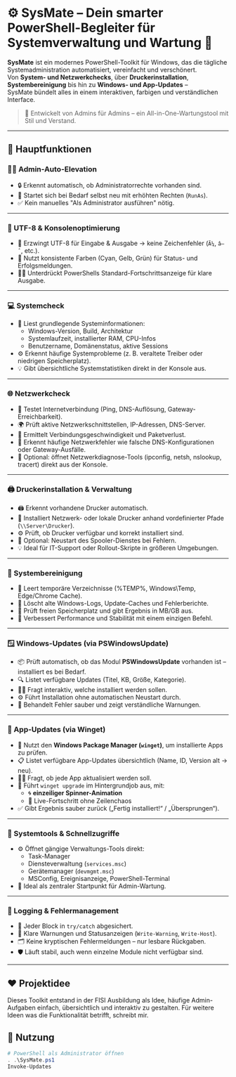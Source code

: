 # ⚙️ SysMate – Dein smarter PowerShell-Begleiter für Systemverwaltung und Wartung 🧩

**SysMate** ist ein modernes PowerShell-Toolkit für Windows, das die tägliche Systemadministration automatisiert, vereinfacht und verschönert.  
Von **System- und Netzwerkchecks**, über **Druckerinstallation**, **Systembereinigung** bis hin zu **Windows- und App-Updates** –  
SysMate bündelt alles in einem interaktiven, farbigen und verständlichen Interface.

> 🧠 Entwickelt von Admins für Admins – ein All-in-One-Wartungstool mit Stil und Verstand.

---

## 🚀 Hauptfunktionen

### 🧍‍♂️ Admin-Auto-Elevation
- 🔒 Erkennt automatisch, ob Administratorrechte vorhanden sind.  
- 🚀 Startet sich bei Bedarf selbst neu mit erhöhten Rechten (`RunAs`).  
- ✅ Kein manuelles "Als Administrator ausführen" nötig.

---

### 🧠 UTF-8 & Konsolenoptimierung
- 🧩 Erzwingt UTF-8 für Eingabe & Ausgabe → keine Zeichenfehler (`Ã¼`, `â–ˆ`, etc.).  
- 🎨 Nutzt konsistente Farben (Cyan, Gelb, Grün) für Status- und Erfolgsmeldungen.  
- 🧘‍♂️ Unterdrückt PowerShells Standard-Fortschrittsanzeige für klare Ausgabe.

---

### 💻 Systemcheck
- 🧾 Liest grundlegende Systeminformationen:  
  - Windows-Version, Build, Architektur  
  - Systemlaufzeit, installierter RAM, CPU-Infos  
  - Benutzername, Domänenstatus, aktive Sessions  
- ⚙️ Erkennt häufige Systemprobleme (z. B. veraltete Treiber oder niedrigen Speicherplatz).  
- 💡 Gibt übersichtliche Systemstatistiken direkt in der Konsole aus.

---

### 🌐 Netzwerkcheck
- 🔎 Testet Internetverbindung (Ping, DNS-Auflösung, Gateway-Erreichbarkeit).  
- 🌍 Prüft aktive Netzwerkschnittstellen, IP-Adressen, DNS-Server.  
- 🧠 Ermittelt Verbindungsgeschwindigkeit und Paketverlust.  
- 🧩 Erkennt häufige Netzwerkfehler wie falsche DNS-Konfigurationen oder Gateway-Ausfälle.  
- 🧰 Optional: öffnet Netzwerkdiagnose-Tools (ipconfig, netsh, nslookup, tracert) direkt aus der Konsole.

---

### 🖨️ Druckerinstallation & Verwaltung
- 🖨️ Erkennt vorhandene Drucker automatisch.  
- 🧾 Installiert Netzwerk- oder lokale Drucker anhand vordefinierter Pfade (`\\Server\Drucker`).  
- ⚙️ Prüft, ob Drucker verfügbar und korrekt installiert sind.  
- 🔄 Optional: Neustart des Spooler-Dienstes bei Fehlern.  
- 💡 Ideal für IT-Support oder Rollout-Skripte in größeren Umgebungen.

---

### 🧹 Systembereinigung
- 🧽 Leert temporäre Verzeichnisse (%TEMP%, Windows\Temp, Edge/Chrome Cache).  
- 🧾 Löscht alte Windows-Logs, Update-Caches und Fehlerberichte.  
- 🧠 Prüft freien Speicherplatz und gibt Ergebnis in MB/GB aus.  
- 🚀 Verbessert Performance und Stabilität mit einem einzigen Befehl.  

---

### 🪟 Windows-Updates (via PSWindowsUpdate)
- 📦 Prüft automatisch, ob das Modul **PSWindowsUpdate** vorhanden ist – installiert es bei Bedarf.  
- 🔍 Listet verfügbare Updates (Titel, KB, Größe, Kategorie).  
- 🙋‍♂️ Fragt interaktiv, welche installiert werden sollen.  
- ⚙️ Führt Installation ohne automatischen Neustart durch.  
- 🧠 Behandelt Fehler sauber und zeigt verständliche Warnungen.

---

### 💾 App-Updates (via Winget)
- 🔎 Nutzt den **Windows Package Manager (`winget`)**, um installierte Apps zu prüfen.  
- 📋 Listet verfügbare App-Updates übersichtlich (Name, ID, Version alt → neu).  
- 🙋‍♂️ Fragt, ob jede App aktualisiert werden soll.  
- 🧵 Führt `winget upgrade` im Hintergrundjob aus, mit:
  - 🌀 **einzeiliger Spinner-Animation**  
  - 💬 Live-Fortschritt ohne Zeilenchaos  
- ✅ Gibt Ergebnis sauber zurück („Fertig installiert!“ / „Übersprungen“).

---

### 🧰 Systemtools & Schnellzugriffe
- ⚙️ Öffnet gängige Verwaltungs-Tools direkt:
  - Task-Manager  
  - Diensteverwaltung (`services.msc`)  
  - Gerätemanager (`devmgmt.msc`)  
  - MSConfig, Ereignisanzeige, PowerShell-Terminal  
- 🧩 Ideal als zentraler Startpunkt für Admin-Wartung.

---

### 🧾 Logging & Fehlermanagement
- 📡 Jeder Block in `try/catch` abgesichert.  
- 💬 Klare Warnungen und Statusanzeigen (`Write-Warning`, `Write-Host`).  
- 🗂️ Keine kryptischen Fehlermeldungen – nur lesbare Rückgaben.  
- 🛡️ Läuft stabil, auch wenn einzelne Module nicht verfügbar sind.

---
##    ❤️ Projektidee

Dieses Toolkit entstand in der FISI Ausbildung als Idee, häufige Admin-Aufgaben einfach, übersichtlich und interaktiv zu gestalten. Für weitere Ideen was die Funktionalität betrifft, schreibt mir.

## 🧩 Nutzung

```powershell
# PowerShell als Administrator öffnen
. .\SysMate.ps1
Invoke-Updates


